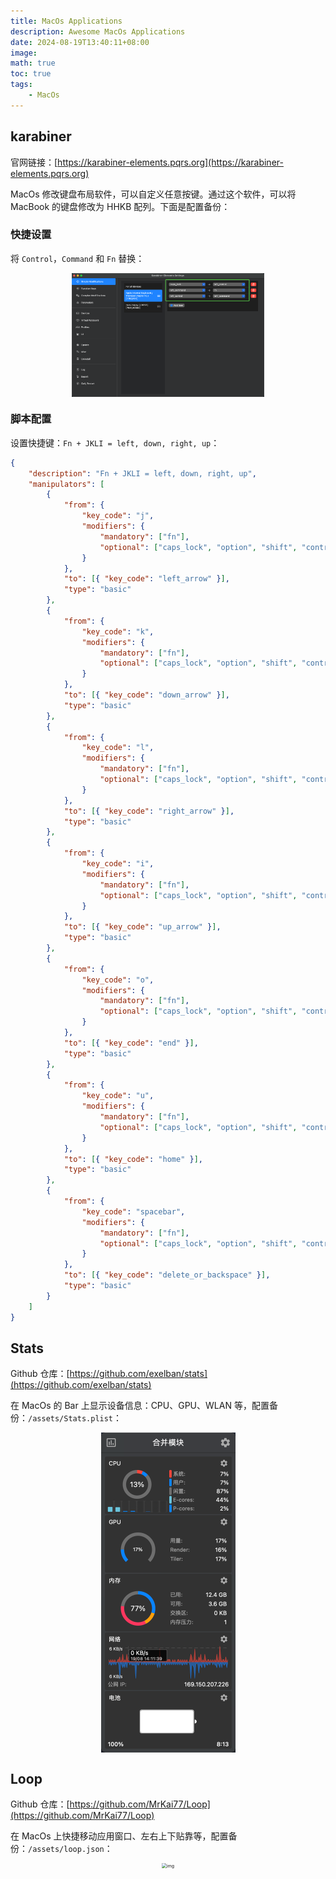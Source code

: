 ```yaml
---
title: MacOs Applications
description: Awesome MacOs Applications
date: 2024-08-19T13:40:11+08:00
image: 
math: true
toc: true
tags:
    - MacOs
---
```


## karabiner

官网链接：[https://karabiner-elements.pqrs.org](https://karabiner-elements.pqrs.org)

MacOs 修改键盘布局软件，可以自定义任意按键。通过这个软件，可以将 MacBook 的键盘修改为 HHKB 配列。下面是配置备份：

### 快捷设置

将 `Control`，`Command` 和 `Fn` 替换：

<div style='display: flex; justify-content: center;'>
<img src='assets/karabiner.png' alt='img' style='zoom:30%;' />
</div>

### 脚本配置

设置快捷键：`Fn + JKLI = left, down, right, up`：

```json
{
    "description": "Fn + JKLI = left, down, right, up",
    "manipulators": [
        {
            "from": {
                "key_code": "j",
                "modifiers": {
                    "mandatory": ["fn"],
                    "optional": ["caps_lock", "option", "shift", "control"]
                }
            },
            "to": [{ "key_code": "left_arrow" }],
            "type": "basic"
        },
        {
            "from": {
                "key_code": "k",
                "modifiers": {
                    "mandatory": ["fn"],
                    "optional": ["caps_lock", "option", "shift", "control"]
                }
            },
            "to": [{ "key_code": "down_arrow" }],
            "type": "basic"
        },
        {
            "from": {
                "key_code": "l",
                "modifiers": {
                    "mandatory": ["fn"],
                    "optional": ["caps_lock", "option", "shift", "control"]
                }
            },
            "to": [{ "key_code": "right_arrow" }],
            "type": "basic"
        },
        {
            "from": {
                "key_code": "i",
                "modifiers": {
                    "mandatory": ["fn"],
                    "optional": ["caps_lock", "option", "shift", "control"]
                }
            },
            "to": [{ "key_code": "up_arrow" }],
            "type": "basic"
        },
        {
            "from": {
                "key_code": "o",
                "modifiers": {
                    "mandatory": ["fn"],
                    "optional": ["caps_lock", "option", "shift", "control"]
                }
            },
            "to": [{ "key_code": "end" }],
            "type": "basic"
        },
        {
            "from": {
                "key_code": "u",
                "modifiers": {
                    "mandatory": ["fn"],
                    "optional": ["caps_lock", "option", "shift", "control"]
                }
            },
            "to": [{ "key_code": "home" }],
            "type": "basic"
        },
        {
            "from": {
                "key_code": "spacebar",
                "modifiers": {
                    "mandatory": ["fn"],
                    "optional": ["caps_lock", "option", "shift", "control"]
                }
            },
            "to": [{ "key_code": "delete_or_backspace" }],
            "type": "basic"
        }
    ]
}
```


## Stats

Github 仓库：[https://github.com/exelban/stats](https://github.com/exelban/stats)

在 MacOs 的 Bar 上显示设备信息：CPU、GPU、WLAN 等，配置备份：`/assets/Stats.plist`：

<div style='display: flex; justify-content: center;'>
<img src='assets/Stats.png' alt='img' style='zoom:50%;' />
</div>

## Loop

Github 仓库：[https://github.com/MrKai77/Loop](https://github.com/MrKai77/Loop)

在 MacOs 上快捷移动应用窗口、左右上下贴靠等，配置备份：`/assets/loop.json`：

<div style='display: flex; justify-content: center;'>
<img src='assets/loop_demo.gif' alt='img' style='zoom:50%;' />
</div>
